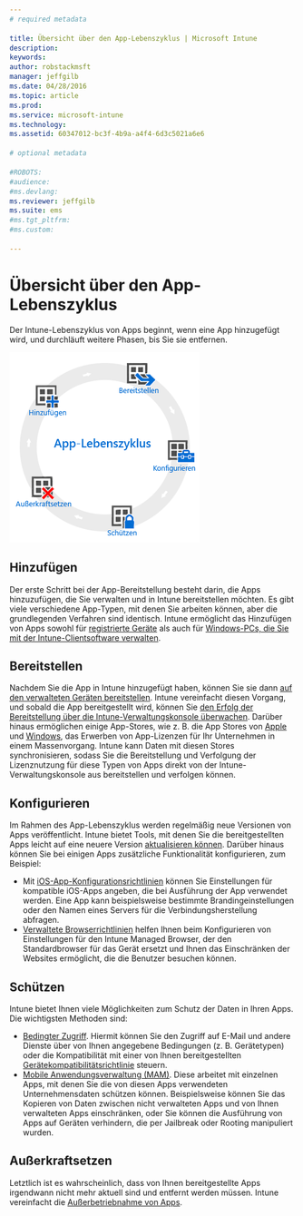 ```yaml
---
# required metadata

title: Übersicht über den App-Lebenszyklus | Microsoft Intune
description:
keywords:
author: robstackmsft
manager: jeffgilb
ms.date: 04/28/2016
ms.topic: article
ms.prod:
ms.service: microsoft-intune
ms.technology:
ms.assetid: 60347012-bc3f-4b9a-a4f4-6d3c5021a6e6

# optional metadata

#ROBOTS:
#audience:
#ms.devlang:
ms.reviewer: jeffgilb
ms.suite: ems
#ms.tgt_pltfrm:
#ms.custom:

---
```


# Übersicht über den App-Lebenszyklus

Der Intune-Lebenszyklus von Apps beginnt, wenn eine App hinzugefügt wird, und durchläuft weitere Phasen, bis Sie sie entfernen.

![Der App-Lebenszyklus](./media/app-lifecycle.png "the Intune app lifecycle")

## Hinzufügen

Der erste Schritt bei der App-Bereitstellung besteht darin, die Apps hinzuzufügen, die Sie verwalten und in Intune bereitstellen möchten. Es gibt viele verschiedene App-Typen, mit denen Sie arbeiten können, aber die grundlegenden Verfahren sind identisch. Intune ermöglicht das Hinzufügen von Apps sowohl für [registrierte Geräte](add-apps-for-mobile-devices-in-microsoft-intune.md) als auch für [Windows-PCs, die Sie mit der Intune-Clientsoftware verwalten](add-apps-for-windows-pcs-in-microsoft-intune.md).

## Bereitstellen

Nachdem Sie die App in Intune hinzugefügt haben, können Sie sie dann [auf den verwalteten Geräten bereitstellen](deploy-apps.md). Intune vereinfacht diesen Vorgang, und sobald die App bereitgestellt wird, können Sie [den Erfolg der Bereitstellung über die Intune-Verwaltungskonsole überwachen](monitor-apps-in-microsoft-intune.md). Darüber hinaus ermöglichen einige App-Stores, wie z. B. die App Stores von [Apple](manage-ios-apps-you-purchased-through-a-volume-purchase-program-with-microsoft-intune.md) und [Windows](manage-apps-you-purchased-from-the-windows-store-for-business-with-microsoft-intune.md), das Erwerben von App-Lizenzen für Ihr Unternehmen in einem Massenvorgang. Intune kann Daten mit diesen Stores synchronisieren, sodass Sie die Bereitstellung und Verfolgung der Lizenznutzung für diese Typen von Apps direkt von der Intune-Verwaltungskonsole aus bereitstellen und verfolgen können.

## Konfigurieren

Im Rahmen des App-Lebenszyklus werden regelmäßig neue Versionen von Apps veröffentlicht. Intune bietet Tools, mit denen Sie die bereitgestellten Apps leicht auf eine neuere Version [aktualisieren können](update-apps-using-microsoft-intune.md). Darüber hinaus können Sie bei einigen Apps zusätzliche Funktionalität konfigurieren, zum Beispiel:
- Mit [iOS-App-Konfigurationsrichtlinien](configure-ios-apps-with-mobile-app-configuration-policies-in-microsoft-intune.md) können Sie Einstellungen für kompatible iOS-Apps angeben, die bei Ausführung der App verwendet werden. Eine App kann beispielsweise bestimmte Brandingeinstellungen oder den Namen eines Servers für die Verbindungsherstellung abfragen.
- [Verwaltete Browserrichtlinien](manage-internet-access-using-managed-browser-policies.md) helfen Ihnen beim Konfigurieren von Einstellungen für den Intune Managed Browser, der den Standardbrowser für das Gerät ersetzt und Ihnen das Einschränken der Websites ermöglicht, die die Benutzer besuchen können.

## Schützen

Intune bietet Ihnen viele Möglichkeiten zum Schutz der Daten in Ihren Apps. Die wichtigsten Methoden sind:
- [Bedingter Zugriff](restrict-access-to-email-and-o365-services-with-microsoft-intune.md). Hiermit können Sie den Zugriff auf E-Mail und andere Dienste über von Ihnen angegebene Bedingungen (z. B. Gerätetypen) oder die Kompatibilität mit einer von Ihnen bereitgestellten [Gerätekompatibilitätsrichtlinie](introduction-to-device-compliance-policies-in-microsoft-intune.md) steuern.
- [Mobile Anwendungsverwaltung (MAM)](protect-app-data-using-mobile-app-management-policies-with-microsoft-intune.md). Diese arbeitet mit einzelnen Apps, mit denen Sie die von diesen Apps verwendeten Unternehmensdaten schützen können. Beispielsweise können Sie das Kopieren von Daten zwischen nicht verwalteten Apps und von Ihnen verwalteten Apps einschränken, oder Sie können die Ausführung von Apps auf Geräten verhindern, die per Jailbreak oder Rooting manipuliert wurden.

## Außerkraftsetzen

Letztlich ist es wahrscheinlich, dass von Ihnen bereitgestellte Apps irgendwann nicht mehr aktuell sind und entfernt werden müssen. Intune vereinfacht die [Außerbetriebnahme von Apps](retire-apps-using-microsoft-intune.md).


<!--HONumber=May16_HO2-->


